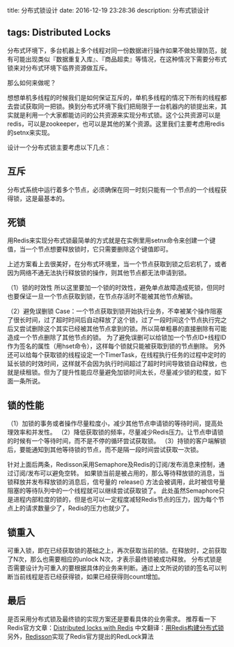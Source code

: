 title: 分布式锁设计
date: 2016-12-19 23:28:36
description: 分布式锁设计

tags: Distributed Locks
---

分布式环境下，多台机器上多个线程对同一份数据进行操作如果不做处理防范，就有可能出现类似『数据重复入库』、『商品超卖』等情况，在这种情况下需要分布式锁来对分布式环境下临界资源做互斥。

那么如何来做呢？

想想单机多线程的时候我们是如何保证互斥的，单机多线程的情况下所有的线程都去尝试获取同一把锁。换到分布式环境下我们把局限于一台机器内的锁提出来，其实就是利用一个大家都能访问的公共资源来实现分布式锁。这个公共资源可以是redis，可以是zookeeper，也可以是其他的某个资源。这里我们主要考虑用redis的setnx来实现。

设计一个分布式锁主要考虑以下几点：

## 互斥
分布式系统中运行着多个节点，必须确保在同一时刻只能有一个节点的一个线程获得锁，这是最基本的。

## 死锁
用Redis来实现分布式锁最简单的方式就是在实例里用setnx命令来创建一个键值，当一个节点想要释放锁时，它只需要删除这个键值即可。

上述方案看上去很美好，在分布式环境里，当一个节点获取到锁之后宕机了，或者因为网络不通无法执行释放锁的操作，则其他节点都无法申请到锁。

（1）锁的时效性
所以这里要加一个锁的时效性，避免单点故障造成死锁，但同时也要保证一旦一个节点获取到锁，在节点存活时不能被其他节点解锁。

（2）避免误删锁
Case：一个节点获取到锁开始执行业务，不幸被某个操作阻塞了很长时间，过了超时时间后自动释放了这个锁，过了一段时间这个节点执行完之后又尝试删除这个其实已经被其他节点拿到的锁。所以简单粗暴的直接删除有可能造成一个节点删除了其他节点的锁。
为了避免误删可以给锁加一个节点ID+线程ID作为签名的属性（用hset命令），这样每个锁就只能被获取到锁的节点删除。
另外还可以给每个获取锁的线程设定一个TimerTask，在线程执行任务的过程中定时的延长锁的时效时间，这样就不会因为执行时间超过了超时时间导致锁自动释放，也就是续租锁。但为了提升性能应尽量避免加锁时间太长，尽量减少锁的粒度，如下面一条所说。

## 锁的性能
（1）加锁的事务或者操作尽量粒度小，减少其他节点申请锁的等待时间，提高处理效率和并发性。
（2）降低获取锁的频率，尽量减少Redis压力。让节点申请锁的时候有一个等待时间，而不是不停的循环尝试获取锁。 
（3）持锁的客户端解锁后，要能通知到其他等待锁的节点，而不是隔一段时间尝试获取一次锁。

针对上面后两条，Redisson采用Semaphore及Redis的订阅/发布消息来控制，通过订阅/发布可以避免空转。
如果锁当前是被占用的，那么等待释放锁的消息，当锁释放并发布释放锁的消息后，信号量的 release() 方法会被调用，此时被信号量阻塞的等待队列中的一个线程就可以继续尝试获取锁了。
此处虽然Semaphore只是进程内部粒度的锁的，但是也可以一定程度减轻Redis节点的压力，因为每个节点上的请求数量少了，Redis的压力也就少了。

## 锁重入
可重入锁，即在已经获取锁的基础之上，再次获取当前的锁。在释放时，之前获取了N次，那么也需要相应的unlock N次，才表示最终锁被成功释放。
分布式锁是否需要设计为可重入的要根据具体的业务来判断。通过上文所说的锁的签名可以判断当前线程是否已经获得锁，如果已经获得则count增加。

## 最后
是否采用分布式锁及最终锁的实现方案还是要看具体的业务需求。
推荐看一下Redis官方文章：[Distributed locks with Redis](https://github.com/antirez/redis-doc/blob/master/topics/distlock.md) 
中文翻译：[用Redis构建分布式锁](http://ifeve.com/redis-lock)
另外，[Redisson](https://github.com/redisson/redisson/wiki/Redisson%E9%A1%B9%E7%9B%AE%E4%BB%8B%E7%BB%8D)实现了Redis官方提出的RedLock算法


